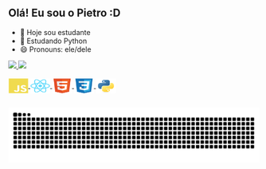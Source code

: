 ## Olá! Eu sou o Pietro :D

- 🔭 Hoje sou estudante
- 🌱 Estudando Python
- 😄 Pronouns: ele/dele

 <div>
  <a href="https://github.com/P3terD">
  <img height="170em" src="https://github-readme-stats.vercel.app/api?username=P3terD&show_icons=true&theme=dracula&include_all_commits=true&count_private=true"/>
  <img height="170em" src="https://github-readme-stats.vercel.app/api/top-langs/?username=P3terD&layout=compact&langs_count=7&theme=dracula"/>
</div>
  
  <div style="display: inline_block"><br>
  <img align="center" alt="Rafa-Js" height="30" width="40" src="https://raw.githubusercontent.com/devicons/devicon/master/icons/javascript/javascript-plain.svg">
  <img align="center" alt="Pietro-React" height="30" width="40" src="https://raw.githubusercontent.com/devicons/devicon/master/icons/react/react-original.svg">
  <img align="center" alt="Pietro-HTML" height="30" width="40" src="https://raw.githubusercontent.com/devicons/devicon/master/icons/html5/html5-original.svg">
  <img align="center" alt="Pietro-CSS" height="30" width="40" src="https://raw.githubusercontent.com/devicons/devicon/master/icons/css3/css3-original.svg">
  <img align="center" alt="Pietro-Python" height="30" width="40" src="https://raw.githubusercontent.com/devicons/devicon/master/icons/python/python-original.svg">
</div>
 
 ##

 <div>
  
  ![Snake animation](https://github.com/P3terD/P3terD/blob/output/github-contribution-grid-snake.svg)
  
 </div>
